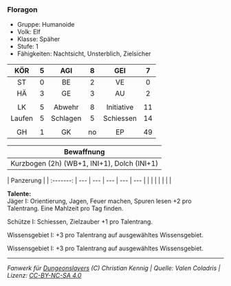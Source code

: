 ### Floragon

- Gruppe: Humanoide
- Volk: Elf
- Klasse: Späher
- Stufe: 1
- Fähigkeiten: Nachtsicht, Unsterblich, Zielsicher

|  KÖR   |  5  |   AGI    |  8  |    GEI     |  7  |
| :----: | :-: | :------: | :-: | :--------: | :-: |
|   ST   |  0  |    BE    |  2  |     VE     |  0  |
|   HÄ   |  3  |    GE    |  3  |     AU     |  2  |
|        |     |          |     |            |     |
|   LK   |  5  |  Abwehr  |  8  | Initiative | 11  |
| Laufen |  5  | Schlagen |  5  | Schiessen  | 14  |
|        |     |          |     |            |     |
|   GH   |  1  |    GK    | no  |     EP     | 49  |

|                 Bewaffnung                  |
| :-----------------------------------------: |
| Kurzbogen (2h) (WB+1, INI+1), Dolch (INI+1) |

| Panzerung |
| :-------: | --- | --- | --- | --- | --- |
|           |     |     |     |     |     |

**Talente:**  
Jäger I: Orientierung, Jagen, Feuer machen, Spuren lesen +2 pro Talentrang. Eine Mahlzeit pro Tag finden.

Schütze I: Schiessen, Zielzauber +1 pro Talentrang.

Wissensgebiet I: +3 pro Talentrang auf ausgewähltes Wissensgebiet.

Wissensgebiet I: +3 pro Talentrang auf ausgewähltes Wissensgebiet.

---

_Fanwerk für [Dungeonslayers](https://www.dungeonslayers.net/) (C) Christian Kennig | Quelle: Valen Coladris | Lizenz: [CC-BY-NC-SA 4.0](https://creativecommons.org/licenses/by-nc-sa/4.0/deed.de)_
